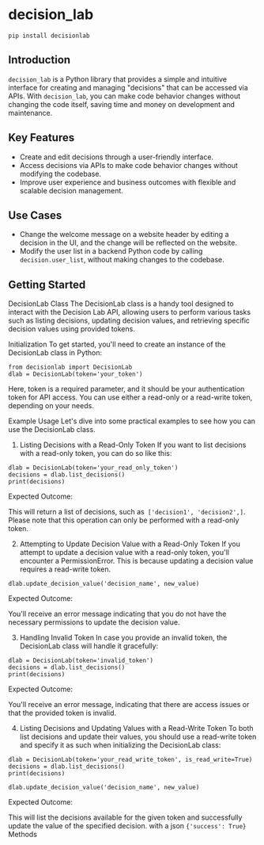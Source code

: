 # decision_lab

`pip install decisionlab`

## Introduction

`decision_lab` is a Python library that provides a simple and intuitive interface for creating and managing "decisions" that can be accessed via APIs. With `decision_lab`, you can make code behavior changes without changing the code itself, saving time and money on development and maintenance.

## Key Features

- Create and edit decisions through a user-friendly interface.
- Access decisions via APIs to make code behavior changes without modifying the codebase.
- Improve user experience and business outcomes with flexible and scalable decision management.

## Use Cases

- Change the welcome message on a website header by editing a decision in the UI, and the change will be reflected on the website.
- Modify the user list in a backend Python code by calling `decision.user_list`, without making changes to the codebase.

## Getting Started

DecisionLab Class
The DecisionLab class is a handy tool designed to interact with the Decision Lab API, allowing users to perform various tasks such as listing decisions, updating decision values, and retrieving specific decision values using provided tokens.

Initialization
To get started, you'll need to create an instance of the DecisionLab class in Python:

```
from decisionlab import DecisionLab
dlab = DecisionLab(token='your_token')
```
Here, token is a required parameter, and it should be your authentication token for API access. You can use either a read-only or a read-write token, depending on your needs.

Example Usage
Let's dive into some practical examples to see how you can use the DecisionLab class.

1. Listing Decisions with a Read-Only Token
If you want to list decisions with a read-only token, you can do so like this:

```
dlab = DecisionLab(token='your_read_only_token')
decisions = dlab.list_decisions()
print(decisions)
```
Expected Outcome:

This will return a list of decisions, such as` ['decision1', 'decision2',]`. Please note that this operation can only be performed with a read-only token.

2. Attempting to Update Decision Value with a Read-Only Token
If you attempt to update a decision value with a read-only token, you'll encounter a PermissionError. This is because updating a decision value requires a read-write token.

```
dlab.update_decision_value('decision_name', new_value)
```
Expected Outcome:

You'll receive an error message indicating that you do not have the necessary permissions to update the decision value.

3. Handling Invalid Token
In case you provide an invalid token, the DecisionLab class will handle it gracefully:

```
dlab = DecisionLab(token='invalid_token')
decisions = dlab.list_decisions()
print(decisions)
```
Expected Outcome:

You'll receive an error message, indicating that there are access issues or that the provided token is invalid.

4. Listing Decisions and Updating Values with a Read-Write Token
To both list decisions and update their values, you should use a read-write token and specify it as such when initializing the DecisionLab class:

```
dlab = DecisionLab(token='your_read_write_token', is_read_write=True)
decisions = dlab.list_decisions()
print(decisions)

dlab.update_decision_value('decision_name', new_value)
```
Expected Outcome:

This will list the decisions available for the given token and successfully update the value of the specified decision.
with a json `{'success': True}`
Methods
